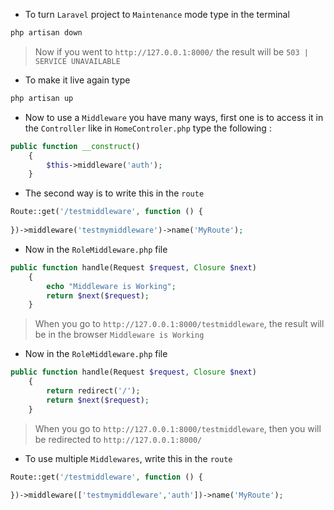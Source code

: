 - To turn `Laravel` project to `Maintenance` mode type in the terminal

````php
php artisan down
````

> Now if you went to `http://127.0.0.1:8000/` the result will be `503 | SERVICE UNAVAILABLE`

- To make it live again type

````php
php artisan up
````

- Now to use a `Middleware` you have many ways, first one
  is to access it in the `Controller` like in `HomeControler.php`
  type the following :

````php
public function __construct()
    {
        $this->middleware('auth');
    }
````

- The second way is to write this in the `route`

````php
Route::get('/testmiddleware', function () {
    
})->middleware('testmymiddleware')->name('MyRoute');
````

- Now in the `RoleMiddleware.php` file

````php
public function handle(Request $request, Closure $next)
    {
        echo "Middleware is Working";
        return $next($request);
    }
````

> When you go to `http://127.0.0.1:8000/testmiddleware`, the result will be in
> the browser `Middleware is Working`

- Now in the `RoleMiddleware.php` file

````php
public function handle(Request $request, Closure $next)
    {
        return redirect('/');
        return $next($request);
    }
````

> When you go to `http://127.0.0.1:8000/testmiddleware`, then you will be redirected to `http://127.0.0.1:8000/`

- To use multiple `Middlewares`, write this in the `route`

````php
Route::get('/testmiddleware', function () {
    
})->middleware(['testmymiddleware','auth'])->name('MyRoute');
````